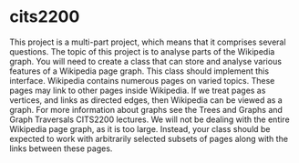 # cits2200
This project is a multi-part project, which means that it comprises several questions. The topic of this project is to analyse parts of the Wikipedia graph. You will need to create a class that can store and analyse various features of a Wikipedia page graph. This class should implement this interface. Wikipedia contains numerous pages on varied topics. These pages may link to other pages inside Wikipedia. If we treat pages as vertices, and links as directed edges, then Wikipedia can be viewed as a graph. For more information about graphs see the Trees and Graphs and Graph Traversals CITS2200 lectures. We will not be dealing with the entire Wikipedia page graph, as it is too large. Instead, your class should be expected to work with arbitrarily selected subsets of pages along with the links between these pages.
